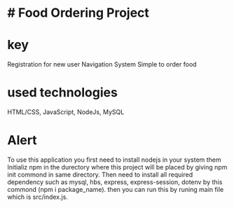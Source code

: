 # # Food Ordering Project

# key
Registration for new user 
Navigation System
Simple to order food

# used technologies
HTML/CSS, 
JavaScript,
NodeJs, 
MySQL



# Alert 
To use this application you first need to install nodejs in your system them Initializ npm in the durectory where this project will be placed by giving npm init commond in same 
directory. Then need to install all required dependency such as mysql, hbs, express, express-session, dotenv by this commond (npm i package_name).
then you can run this by runing main file which is src/index.js.
